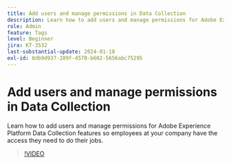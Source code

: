 ```yaml
---
title: Add users and manage permissions in Data Collection
description: Learn how to add users and manage permissions for Adobe Experience Platform Data Collection features so employees at your company have the access they need to do their jobs.
role: Admin
feature: Tags
level: Beginner
jira: KT-3532
last-substantial-update: 2024-01-18
exl-id: 8db9d937-289f-4570-b602-5656abc75295
---
```

# Add users and manage permissions in Data Collection

Learn how to add users and manage permissions for Adobe Experience Platform Data Collection features so employees at your company have the access they need to do their jobs.

>[!VIDEO](https://video.tv.adobe.com/v/28734/?learn=on)
